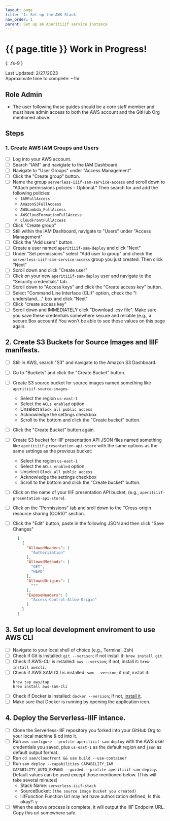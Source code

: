 ```yaml
---
layout: page
title: '1: Set up the AWS Stack'
nav_order: 1
parent: Set up an Aperitiiif service instance
---
```

# {{ page.title }} <span class="label label-purple">Work in Progress!</span>
{: .fs-9 }

Last Updated: 2/27/2023  
Approximate time to complete: ~1hr

## Role <span class="label label-green">Admin</span>


- The user following these guides should be a core staff member and must have admin access to both the AWS account and the GitHub Org mentioned above.


## Steps

### 1. Create AWS IAM Groups and Users
- [ ] Log into your AWS account.
- [ ] Search "IAM" and navigiate to the IAM Dashboard.
- [ ] Navigate to "User Groups" under "Access Management"
- [ ] Click the "Create group" button.
- [ ] Name the group `serverless-iiif-sam-service-access` and scroll down to "Attach permissions policies - Optional." Then search for and add the following policies:
    - `IAMFullAccess`
    - `AmazonS3FullAccess`
    - `AWSLambda_FullAccess`
    - `AWSCloudFormationFullAccess`
    - `CloudFrontFullAccess`
- [ ] Click "Create group"
- [ ] Still within the IAM Dashboard, navigate to "Users" under "Access Management"
- [ ] Click the "Add users" button.
- [ ] Create a user named `aperitiiif-sam-deploy` and click "Next"
- [ ] Under "Set permissions" select "Add user to group" and check the `serverless-iiif-sam-service-access` group you just created. Then click "Next"
- [ ] Scroll down and click "Create user"
- [ ] Click on your new `aperitiiif-sam-deploy` user and navigate to the "Security credentials" tab.
- [ ] Scroll down to "Access keys" and click the "Create access key" button.
- [ ] Select "Command Line Interface (CLI)" option, check the "I understand...." box and click "Next"
- [ ] Click "create access key"
- [ ] Scroll down and IMMEDIATELY click "Download .csv file". Make sure you save these credentials somewhere secure and reliable (e.g., a secure Box account)! You won't be able to see these values on this page again.

## 2. Create S3 Buckets for Source Images and IIIF manifests.

- [ ] Still in AWS, search "S3" and navigate to the Amazon S3 Dashboard.
- [ ] Go to "Buckets" and click the "Create Bucket" button.
- [ ] Create S3 source bucket for source images named something like `aperitiiif-source-images`. 
  + Select the region `us-east-1`
  + Select the `ACLs enabled` option 
  + Unselect `Block all public access`
  + Acknowledge the settings checkbox
  + Scroll to the bottom and click the "Create bucket" button.
- [ ] Click the "Create Bucket" button again.
- [ ] Create S3 bucket for IIIF presentation API JSON files named something like `aperitiiif-presentation-api-store` with the same options as the same settings as the previous bucket:
  + Select the region `us-east-1`
  + Select the `ACLs enabled` option 
  + Unselect `Block all public access`
  + Acknowledge the settings checkbox
  + Scroll to the bottom and click the "Create bucket" button.
- [ ] Click on the name of your IIIF presentation API bucket, (e.g., `aperitiiif-presentation-api-store`).
- [ ] Click on the "Permissions" tab and sroll down to the "Cross-origin resource sharing (CORS)" section.
- [ ] Click the "Edit" button, paste in the following JSON and then click "Save Changes"

    ``` json
      [
        {
          "AllowedHeaders": [
            "Authorization"
          ],
          "AllowedMethods": [
            "GET",
            "HEAD"
          ],
          "AllowedOrigins": [
            "*"
          ],
          "ExposeHeaders": [
            "Access-Control-Allow-Origin"
          ]
        }
      ]
    ```


## 3. Set up local development enviroment to use AWS CLI
- [ ] Navigate to your local shell of choice (e.g., Terminal, Zsh)
- [ ] Check if Git is installed: `git --verison`; if not install it: `brew install git`
- [ ] Check if AWS-CLI is installed: `aws --version`; if not, install it: `brew install awscli`.
- [ ] Check if AWS SAM CLI is installed: `sam --version`; if not, install it: 
    ```
    brew tap aws/tap
    brew install aws-sam-cli
    ```
- [ ] Check if Docker is installed: `docker --version`; if not, [install it](https://docs.docker.com/desktop/install/mac-install/).
- [ ] Make sure that Docker is running by opening the application icon.

## 4. Deploy the Serverless-IIIF intance.
- [ ] Clone the Serverless-IIIF repository you forked into your GitHub Org to your local machine & cd into it.
- [ ] Run `aws configure --profile aperitiiif-sam-deploy` with the AWS user credentials you saved, plus `us-east-1` as the default region and `json` as default output format.
- [ ] Run `cd sam/cloudfront && sam build --use-container`
- [ ] Run `sam deploy --capabilities CAPABILITY_IAM CAPABILITY_AUTO_EXPAND --guided --profile aperitiiif-sam-deploy`. Default values can be used except those mentioned below. (This will take several minutes)
  - Stack Name: `serverless-iiif-stack`
  - SourceBucket: `(the source image bucket you created)`
  - IiifFunction Function Url may not have authorization defined, Is this okay?: `y`
- [ ] When the above process is complete, it will output the IIIF Endpoint URL. Copy this url somewhere safe.
